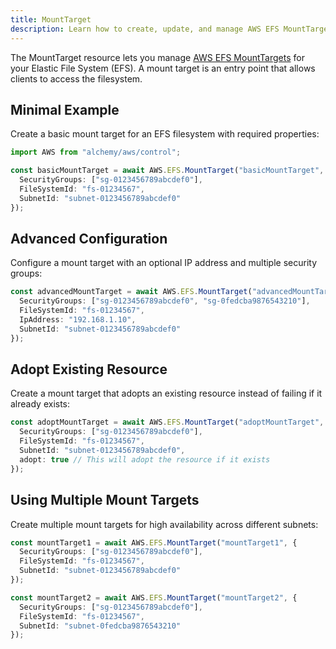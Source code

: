 ```yaml
---
title: MountTarget
description: Learn how to create, update, and manage AWS EFS MountTargets using Alchemy Cloud Control.
---
```


The MountTarget resource lets you manage [AWS EFS MountTargets](https://docs.aws.amazon.com/efs/latest/userguide/) for your Elastic File System (EFS). A mount target is an entry point that allows clients to access the filesystem.

## Minimal Example

Create a basic mount target for an EFS filesystem with required properties:

```ts
import AWS from "alchemy/aws/control";

const basicMountTarget = await AWS.EFS.MountTarget("basicMountTarget", {
  SecurityGroups: ["sg-0123456789abcdef0"],
  FileSystemId: "fs-01234567",
  SubnetId: "subnet-0123456789abcdef0"
});
```

## Advanced Configuration

Configure a mount target with an optional IP address and multiple security groups:

```ts
const advancedMountTarget = await AWS.EFS.MountTarget("advancedMountTarget", {
  SecurityGroups: ["sg-0123456789abcdef0", "sg-0fedcba9876543210"],
  FileSystemId: "fs-01234567",
  IpAddress: "192.168.1.10",
  SubnetId: "subnet-0123456789abcdef0"
});
```

## Adopt Existing Resource

Create a mount target that adopts an existing resource instead of failing if it already exists:

```ts
const adoptMountTarget = await AWS.EFS.MountTarget("adoptMountTarget", {
  SecurityGroups: ["sg-0123456789abcdef0"],
  FileSystemId: "fs-01234567",
  SubnetId: "subnet-0123456789abcdef0",
  adopt: true // This will adopt the resource if it exists
});
```

## Using Multiple Mount Targets

Create multiple mount targets for high availability across different subnets:

```ts
const mountTarget1 = await AWS.EFS.MountTarget("mountTarget1", {
  SecurityGroups: ["sg-0123456789abcdef0"],
  FileSystemId: "fs-01234567",
  SubnetId: "subnet-0123456789abcdef0"
});

const mountTarget2 = await AWS.EFS.MountTarget("mountTarget2", {
  SecurityGroups: ["sg-0123456789abcdef0"],
  FileSystemId: "fs-01234567",
  SubnetId: "subnet-0fedcba9876543210"
});
```